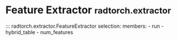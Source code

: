 # Feature Extractor <small>radtorch.extractor</small>


::: radtorch.extractor.FeatureExtractor
    selection:
      members:
        - run
        - hybrid_table
        - num_features
